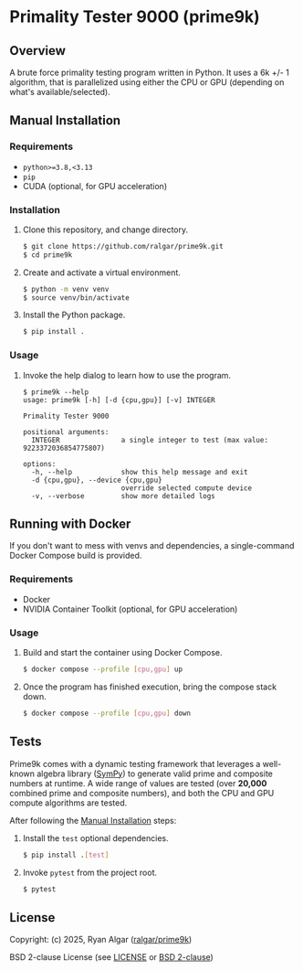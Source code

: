 # Primality Tester 9000 (prime9k)

## Overview

A brute force primality testing program written in Python. It uses a 6k +/- 1
 algorithm, that is parallelized using either the CPU or GPU (depending on
 what's available/selected).

## Manual Installation

### Requirements

- `python>=3.8,<3.13`
- `pip`
- CUDA (optional, for GPU acceleration)

### Installation

1. Clone this repository, and change directory.

   ```sh
   $ git clone https://github.com/ralgar/prime9k.git
   $ cd prime9k
   ```

1. Create and activate a virtual environment.

   ```sh
   $ python -m venv venv
   $ source venv/bin/activate
   ```

1. Install the Python package.

   ```sh
   $ pip install .
   ```

### Usage

1. Invoke the help dialog to learn how to use the program.

   ```text
   $ prime9k --help
   usage: prime9k [-h] [-d {cpu,gpu}] [-v] INTEGER

   Primality Tester 9000

   positional arguments:
     INTEGER               a single integer to test (max value: 9223372036854775807)

   options:
     -h, --help            show this help message and exit
     -d {cpu,gpu}, --device {cpu,gpu}
                           override selected compute device
     -v, --verbose         show more detailed logs
   ```

## Running with Docker

If you don't want to mess with venvs and dependencies, a single-command Docker
 Compose build is provided.

### Requirements

- Docker
- NVIDIA Container Toolkit (optional, for GPU acceleration)

### Usage

1. Build and start the container using Docker Compose.

   ```sh
   $ docker compose --profile [cpu,gpu] up
   ```

1. Once the program has finished execution, bring the compose stack down.

   ```sh
   $ docker compose --profile [cpu,gpu] down
   ```

## Tests

Prime9k comes with a dynamic testing framework that leverages a well-known
 algebra library ([SymPy](https://www.sympy.org/en/index.html)) to generate
 valid prime and composite numbers at runtime. A wide range of values are
 tested (over **20,000** combined prime and composite numbers), and both the
 CPU and GPU compute algorithms are tested.

After following the [Manual Installation](#manual-installation) steps:

1. Install the `test` optional dependencies.

   ```sh
   $ pip install .[test]
   ```

1. Invoke `pytest` from the project root.

   ```sh
   $ pytest
   ```

## License

Copyright: (c) 2025, Ryan Algar
 ([ralgar/prime9k](https://gitlab.com/ralgar/prime9k))

BSD 2-clause License (see [LICENSE](LICENSE) or
 [BSD 2-clause](https://choosealicense.com/licenses/bsd-2-clause/))
